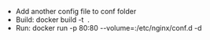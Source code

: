 - Add another config file to conf folder
- Build: docker build -t <image name> .
- Run: docker run -p 80:80 --volume=<Absolute path to conf folder>:/etc/nginx/conf.d -d <image name>
